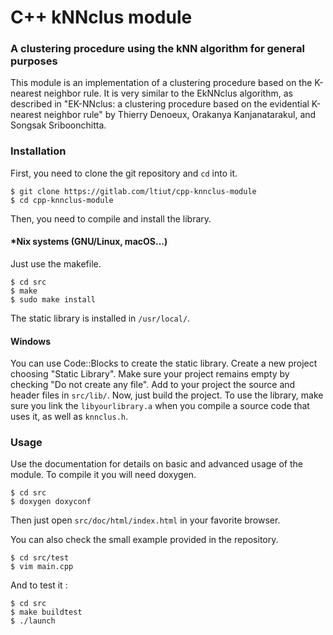 # C++ kNNclus module

### A clustering procedure using the kNN algorithm for general purposes

This module is an implementation of a clustering procedure based on the K-nearest neighbor rule. It is very similar to the EkNNclus algorithm, as described in "EK-NNclus: a clustering procedure based on the evidential K-nearest neighbor rule" by Thierry Denoeux, Orakanya Kanjanatarakul, and Songsak Sriboonchitta.

### Installation

First, you need to clone the git repository and `cd` into it.

	$ git clone https://gitlab.com/ltiut/cpp-knnclus-module
	$ cd cpp-knnclus-module

Then, you need to compile and install the library.

#### \*Nix systems (GNU/Linux, macOS...)

Just use the makefile.

	$ cd src
	$ make
	$ sudo make install

The static library is installed in `/usr/local/`.

#### Windows

You can use Code::Blocks to create the static library. Create a new project choosing "Static Library". Make sure your project remains empty by checking "Do not create any file". Add to your project the source and header files in `src/lib/`. Now, just build the project. To use the library, make sure you link the `libyourlibrary.a` when you compile a source code that uses it, as well as `knnclus.h`.

### Usage

Use the documentation for details on basic and advanced usage of the module. To compile it you will need doxygen.

	$ cd src
	$ doxygen doxyconf

Then just open `src/doc/html/index.html` in your favorite browser.

You can also check the small example provided in the repository.

	$ cd src/test
	$ vim main.cpp

And to test it :

	$ cd src
	$ make buildtest
	$ ./launch
